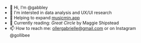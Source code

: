 - 👋 Hi, I’m @gabbley
- 👀 I'm intersted in data analysis and UX/UI research
- 🌱 Helping to expand [musicmin.app](https://www.musicmin.app/)
- 📖 Currently reading: <i>Great Circle</i> by Maggie Shipstead
- 📫 How to reach me: ollergabrielle@gmail.com or on Instagram @gollibee

<!---
gabbley/gabbley is a ✨ special ✨ repository because its `README.md` (this file) appears on your GitHub profile.
You can click the Preview link to take a look at your changes.
--->

